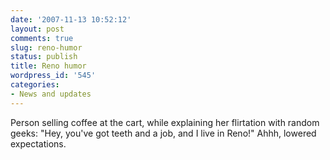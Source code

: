 ```yaml
---
date: '2007-11-13 10:52:12'
layout: post
comments: true
slug: reno-humor
status: publish
title: Reno humor
wordpress_id: '545'
categories:
- News and updates
---
```


Person selling coffee at the cart, while explaining her flirtation   with random geeks: "Hey, you've got teeth and a job, and I live in   Reno!"
Ahhh, lowered expectations.
